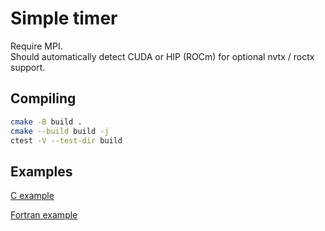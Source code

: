 # Simple timer

Require MPI.  
Should automatically detect CUDA or HIP (ROCm) for optional nvtx / roctx support.

## Compiling

```bash
cmake -B build .
cmake --build build -j
ctest -V --test-dir build
```

## Examples

[C example](main.c)

[Fortran example](main.f90)
